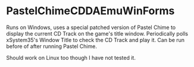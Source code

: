 # PastelChimeCDDAEmuWinForms

Runs on Windows, uses a special patched version of Pastel Chime to display the current CD Track on the game's title window.
Periodically polls xSystem35's Window Title to check the CD Track and play it.
Can be run before of after running Pastel Chime.

Should work on Linux too though I have not tested it.
